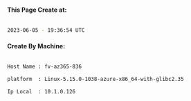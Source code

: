 
   
#### This Page Create at:

```bash

2023-06-05 - 19:36:54 UTC

```

#### Create By Machine:

```bash

Host Name : fv-az365-836

platform  : Linux-5.15.0-1038-azure-x86_64-with-glibc2.35

Ip Local  : 10.1.0.126

```

